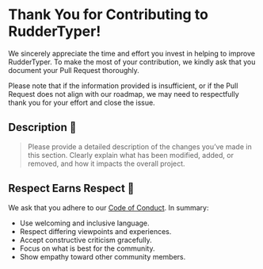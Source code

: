 # Thank You for Contributing to RudderTyper!

We sincerely appreciate the time and effort you invest in helping to improve RudderTyper. To make the most of your contribution, we kindly ask that you document your Pull Request thoroughly.

Please note that if the information provided is insufficient, or if the Pull Request does not align with our roadmap, we may need to respectfully thank you for your effort and close the issue.

## Description 📝

> Please provide a detailed description of the changes you’ve made in this section. Clearly explain what has been modified, added, or removed, and how it impacts the overall project.

## Respect Earns Respect 👏

We ask that you adhere to our [Code of Conduct](CODE_OF_CONDUCT.md). In summary:

- Use welcoming and inclusive language.
- Respect differing viewpoints and experiences.
- Accept constructive criticism gracefully.
- Focus on what is best for the community.
- Show empathy toward other community members.

